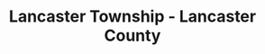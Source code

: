 ---
layout: repo
title: "Lancaster Township - Lancaster County"
id: 14331
permalink: repos/14331/
---
